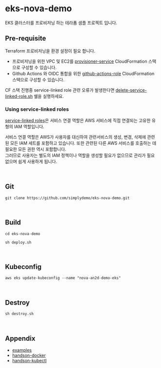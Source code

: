# eks-nova-demo

EKS 클러스터를 프로비저닝 하는 테라폼 샘플 프로젝트 입니다.

## Pre-requisite
Terraform 프로비저닝을 환경 설정이 필요 합니다.

- 프로비저닝을 위한 VPC 및 EC2를 [provisioner-service](https://github.com/chiwooiac/cloudformation-stacks/blob/main/src/service/provisioner/HELP.md) CloudFormation 스택으로 구성할 수 있습니다. 
- Github Actions 와 OIDC 통합을 위한 [github-actions-role](https://github.com/chiwooiac/cloudformation-stacks/blob/main/src/iam-role/github-actions-role/HELP.md) CloudFormation 스택으로 구성할 수 있습니다. 

CF 스택 진행중 service-linked role 관련 오류가 발생한다면 [delete-service-linked-role.sh](./docs/delete-service-linked-role.sh) 쉘을 실행하세요.


### Using service-linked roles

[service-linked roles](https://docs.aws.amazon.com/IAM/latest/UserGuide/using-service-linked-roles.html)은 서비스 연결 역할은 AWS 서비스에 직접 연결되는 고유한 유형의 IAM 역할입니다.

서비스 연결 역할은 AWS가 사용자를 대신하여 관련서비스의 생성, 변경, 삭제에 관련된 모든 IAM 세트를 포함하고 있습니다. 또한 관련된 다른 AWS 서비스를 호출하는 데 필요한 모든 권한 역시 포함합니다.  
그러므로 사용자는 별도의 IAM 정책이나 역할을 생성할 필요가 없으므로 관리가 필요 없으며 쉽게 사용하게 됩니다.

<br>

## Git

```
git clone https://github.com/simplydemo/eks-nova-demo.git
```

<br>

## Build

```
cd eks-nova-demo

sh deploy.sh
```

<br>

## Kubeconfig

```
aws eks update-kubeconfig --name "nova-an2d-demo-eks"
```

<br>

## Destroy

```
sh destroy.sh
```

<br>

## Appendix

- [examples](./docs/example.md)
- [handson-docker](./docs/handson/docker-handson.md)
- [handson-kubectl](./docs/handson/eks-kubectl-handson.md)
